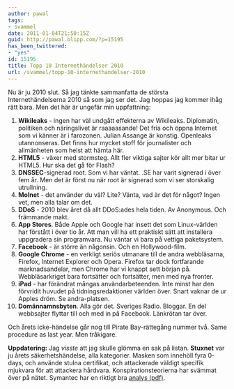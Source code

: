 ```yaml
---
author: pawal
tags:
- svammel
date: 2011-01-04T21:50:15Z
guid: http://pawal.blipp.com/?p=15195
has_been_twittered:
- "yes"
id: 15195
title: Topp 10 Internethändelser 2010
url: /svammel/topp-10-internethandelser-2010
---
```


Nu är ju 2010 slut. Så jag tänkte sammanfatta de största Internethändelserna 2010 så som jag ser det. Jag hoppas jag kommer ihåg rätt bara. Men det här är ungefär min uppfattning:
<ol>
	<li><strong>Wikileaks</strong> - ingen har väl undgått effekterna av Wikileaks. Diplomatin, politiken och näringslivet är raaaaasande! Det fria och öppna Internet som vi känner är i farozonen. Julian Assange är konstig. Openleaks utannonseras. Det finns hur mycket stoff för journalister och allmänheten som helst att hämta här.</li>
	<li><strong>HTML5</strong> - växer med stormsteg. Allt fler viktiga sajter kör allt mer bitar ur HTML5. Hur ska det gå för Flash?</li>
	<li><strong>DNSSEC</strong>-signerad root. Som vi har väntat. .SE har varit signerad i över fem år. Men det är först nu när root är signerad som vi ser storskalig utrullning.</li>
	<li><strong>Molnet</strong> - det använder du väl? Lite? Vänta, vad är det för något? Ingen vet, men alla talar om det.</li>
	<li><strong>DDoS</strong> - 2010 blev året då allt DDoS:ades hela tiden. Av Anonymous. Och främmande makt.</li>
	<li><strong>App Stores</strong>. Både Apple och Google har insett det som Linux-världen har förstått i över tio år. Att man vill ha ett praktiskt sätt att installera uppgradera sin programvara. Nu väntar vi bara på vettiga paketsystem.</li>
	<li><strong>Facebook</strong> - är större än någonsin. Och en Hollywood-film.</li>
	<li><strong>Google Chrome</strong> - en verkligt seriös utmanare till de andra webbläsarna, Firefox, Internet Explorer och Opera. Firefox tar dock fortfarande marknadsandelar, men Chrome har vi knappt sett början på. Webbläsarkriget bara fortsätter och fortsätter, men med nya fronter.</li>
	<li><strong>iPad</strong> - har förändrat mångas användarbeteenden. Inte minst har den förvridit huvudet på tidningsredaktioner världen över. Snart vaknar de ur Apples dröm. Se andra-platsen.</li>
	<li><strong>Domännamnsbyten</strong>. Alla gör det. Sveriges Radio. Bloggar. En del webbsajter flyttar till och med in på Facebook. Länkrötan tar över.</li>
</ol>
Och årets icke-händelse går nog till Pirate Bay-rättegång nummer två. Same procedure as last year. Men tråkigare.

<strong>Uppdatering:</strong> Jag <em>visste</em> att jag skulle glömma en sak på listan. <strong>Stuxnet</strong> var ju årets säkerhetshändelse, alla kategorier. Masken som innehöll fyra 0-days, och använde stulna certifikat, och attackerade väldigt specifik mjukvara för att attackera hårdvara. Konspirationsteorierna har svämmat över på nätet. Symantec har en riktigt bra <a href="http://www.symantec.com/content/en/us/enterprise/media/security_response/whitepapers/w32_stuxnet_dossier.pdf">analys (pdf)</a>.